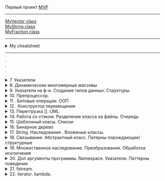 Первый проект [MVP](https://github.com/Marbax/-9-1_32_Morozov_M_E_exam_practice "https://github.com/Marbax/-9-1_32_Morozov_M_E_exam_practice")  

---

[MyVector class](HW_itstep/overload_operators/Vector.cpp "HW_itstep/overload_operators/Vector.cpp")  
[MyString class](HW_itstep/overload_operators/string_+_-_.cpp "HW_itstep/overload_operators/string_+_-_.cpp")  
[MyFraction class](HW_itstep/overload_operators/fraction.cpp "HW_itstep/overload_operators/fraction.cpp")  

---

<details><summary> My cheatsheet </summary><p>

[Markdown Cheatsheet](https://github.com/sandino/Markdown-Cheatsheet "https://github.com/sandino/Markdown-Cheatsheet")  
[Offical GitHub markdown guide](https://guides.github.com/features/mastering-markdown/ "https://guides.github.com/features/mastering-markdown/")  
[Сайт](http://draw.io "http://draw.io") для рисования UML диаграм  
[Сайт](https://creately.com/blog/diagrams/uml-diagram-types-examples/ "https://creately.com/blog/diagrams/uml-diagram-types-examples/") с примерами UML диаграм и возможностью их делать **(нет нормального экспорта)**  
[Сайт](https://metanit.com/sharp/patterns/ "https://metanit.com/sharp/patterns/") паттерны , примеры на шарпе   
[Сайт](https://refactoring.guru/ru/design-patterns "https://refactoring.guru/ru/design-patterns ") паттерны , примеры на псевдо коде и разных языках (кроме плюсов)    
[Сайт](http://cpp-reference.ru/patterns/ "http://cpp-reference.ru/patterns/ ") паттерны , примеры на плюсах  
[std::exception](https://docs.microsoft.com/en-us/cpp/standard-library/exception?view=vs-2019 "https://docs.microsoft.com/en-us/cpp/standard-library/exception?view=vs-2019") - описание исключений  
[metanit](https://metanit.com/"https://metanit.com/") - БД есть и языки программирования

</p></details>

---

.  
.  
.  

<details><summary>  7. Указатели </summary><p>

- Указатель это переменная ,которая может хранить в себе адрес другой переменной 
- " & " для получения адреса в памяти
- " * " разименование , позволяет получить содержимое переменной через указатель на нее

- ```int *pa = &a;```  указатель
- ```int **ppt = &pt;``` указатель на указатель
- ```pt = nullptr;``` указатель в никуда / обнуление
- ```int &ra = a;``` ссылка
- ```int *&pra = pa;``` ссылка на указатель


- Массивы неразрывно связаны со своей памятью ,их нельзя переуказывать


- Приложению изначально выделяется минимально 1МБ - stack 
- Вся остальная память(которая дальше ,после stack) - "куча" или "Heap"
    - Принцип работы памяти LIFO - первый пришедший уходит последним 
- Оператор ```new``` ищет запрошеный обьем непрерывный области памяти в  "куче"
- Для удаления есть оператор ```delete ``` , например ```delete pt;``` и ```delete[]arr;```
- Единственный способ вызвать определенные данные из "кучи" по указателю в памяти , хорошо создавать массивы в куче 
- Массивы созданные в куче - наываются Динамическими
- Запрошеная в куче память сама никогда не удалаяется(C++ нет сборщика мусора) и в плане операционной системы она занята (если она не удаляется - это утечка памяти). В C++ память из кучи сама не удаляется ,нужно в ручную , если удалять то ,чего нет - будет всегда ошибка .
- Как только программа закрывается - система чистит память сама 

- Чтобы добавить в массив новый еллемент нужно сделать 4 действия 
    - Создаем новый массив нового размера 
    - Скопировать данные из старого массива в новый
    - Удаляем старый массив
    - Перенаправляем старый массив в новую память
    
<details><summary> Например</summary><p>

```
    int *tmp = new int[size + 1];  // 1
    for (int i = 0; i < size; i++) // 2
    {
        tmp[i] = arr[i];
    }
    delete[] arr; // 3

    arr = tmp; // 4
```
</p></details>

- В языке C есть только указатели 
<details><summary> Например добавления эллемента в C</summary><p>

```

void Add_to_array_like_C(int **arr, int *size, int value) // Способ из C
{
    int *tmp = new int[*size + 1];  // 1
    for (int i = 0; i < *size; i++) // 2
    {
        tmp[i] = *(*arr + i);
    }
    delete[] * arr; // 3

    *arr = tmp; // 4
    // *(*arr+*size) = value;
    tmp[*size] = value;
    // (*size)++;
    *size = *size + 1;
}

```

</p></details>

- В C++ есть ссылки ,с ними проще и приятнее работать ,нежели с указателями 
<details><summary> Например добавления эллемента в C++</summary><p>

```

void Add_to_array(int *&arr, int &size, int value)
{
    int *tmp = new int[size + 1];  // 1
    for (int i = 0; i < size; i++) // 2
    {
        tmp[i] = arr[i];
    }
    delete[] arr; // 3

    arr = tmp; // 4
    arr[size] = value;
    size++;
}

```

</p></details>

- Чтоб узнать код символа

```
char key = getchar();
cout << int (key);
```

</p></details>

<details><summary>  8. Динамические многомерные массивы </summary><p>
Динамические многомерные массивы создются иначе.
- Указатель на указзатель **arr

<details><summary> Двумерный</summary><p>
<details><summary> Создание</summary><p>
```
    int **arr = new int *[row];   //создание массива массивов
    for (int i = 0; i < row; i++) //создание двумерных подмассивов
    {
        arr[i] = new int[col];
    }
```
</p></details>

<details><summary> Удаление</summary><p>

```
    for (int i = 0; i < row; i++) // удаление двумерных подмассивов
    {
        delete[] arr[i];
    }
    delete[] arr; //удаление массива массивов
```
</p></details>
</p></details>

- Рваныые,зубчатые массивы , двумерные массивы с разной размерность строк ,благодаря созданию нового массива ,который хранит размеры строк.

- Чаровские массивы выводятся до спец символа (терминирующий символ \0)

<details><summary> прототипы, стандартные ф-и для работы со строкоми string.h</summary><p>
версия с n(напр nstrcpy) в начале названия принимает кол-во еще

```int strlen(char*)``` считает кол-во символов в строке ,без учета нуль симмвола
```char* strcpy(char*d,char*s)``` копирует символы строки, заменяет полностью с нулевого эллемента
```char* strcat(char*d,char*s)``` копирует символы строки , вставляет с конца (ищет нуль символ и с него начинает ,размер должен быть выделен заранее),нельзя юзать с пустыми массивами
размер нужно выделять самому для всех стандартных ф-й
```int strcmp(char*,char*)``` сравнивает по содержимому(возвращает 0 если одинаковые)(вычитает еллементы по индексу)
```char * strstr(char*str,char*substr)```  проверяет или есть подстрока(substr) в строке (str) и возвращает первое совпадени (адрес),если ничего не нашел вернет ноль
```char* strchr(char* str,char ch)``` проверяет или есть символ в строке 
```char* strpbrk(char* str,char* cbls)``` находит первое вхождение любого из символов второй строки
```char* strtok(char* str,char* sep)``` разбивает строку на части , второе значение набор символов , по которым разбивать
```int atoi(char*)``` asci to int переводит строку в инт, передавать только цифры ,заканчивается когда встречает буквы

только для вижуал студии
```int itoi(int,char*,int)``` число в символ переводит 

</p></details>

- 8u-replace если новая строка короче ,то ,при ресайзе (при копирование обрезает строку)
- 8u-2-replacing_array ,с помощью кнопки "ескейп" нельзя выйти и свитча (нужно юзать гетчар), так же ретерн в свитче все ломает 

- В строку возможно (но нельзя) записать больше значений ,чем выделено
</p></details>


<details><summary> 9. Указатели на ф-и. Создание типов данных. Структуры. </summary><p>

### Указатели на ф-и
- Два основных вида ф-й : ф-и первого порядка и высшего порядка, ф-и первого порядка можно передавать в другие ф-и в кач-ве аргемента , а ф-и высшего порядка могут принимать в кач-ве аргумента другие ф-и.

### Создание типов данных(структура)
- Структура - конструкция ,позволяющая создать свой собственный тип. Группировка для упрощения понимания и уменьшения  кода

- ```sizeof(a);``` показывает сколько памяти выделено для выражения в скобках

</p></details>


<details><summary> 10. Препроцессор. </summary><p>

```C++
#if/#ifdef/#ifndef <константное_выражение
                    или идентификатор>
          <текст_1>
#else// необязательная директива
          <текст_2>
#endif
```

- Оператор # превращает аргумент, которому он предшествует, в строку, заключенную в кавычки.

```C++
#include <iostream>
using namespace std;
# define mkstr(s) #s
void main()
{
    cout<<mkstr(I love C);
    // Для компилятора cout<<"I love C";
}
```

- Оператор ## используется для конкатенации (объе-динения) двух лексем

```C++
#include <iostream>
using namespace std;
# define concat(a,b) a##b
void main()
{
    int xy=10;
    cout<<concat(x,y);
    // Для компилятора cout<<xy;
}
```

```#include <имя_файла>``` поиск в системных дирректориях
```#include "имя_файла"``` относительный путь, потом поиск в системных дирректориях

### Работа с файлами 

 - 3 основных класса (библиотека fstream)
    - fstream   - общий класс, и для чтения и для записи 
    - ifstream  - для чтения 
    - ofstream  - для записи

<details><summary> Пример чтения из файла </summary><p>

```C++
void Load()
{
    string path = "Videostore_state.txt";
    ifstream file_in;
    file_in.open(path);
    if (!file_in.is_open())
    {
        cout << "Error , while try to open file!" << endl;
    }
    else
    {
        /* char ch;
        while(file_in.get(ch)) // посимвольное чтение из файла
        {
            cout << ch;
        } */

        //string str;
        char ch[500];
        while (file_in.eof())
        {
            //str = "";
            //getline(file_in,str); // считывает строку
            file_in.getline(ch, 500); // считывает массив чаров
        }
    }
    file_in.close();
}
```
</p></details>


</p></details>


<details><summary> 11 . Битовые операции. ООП </summary><p>

### Битовые операции
 - Для экономии памяти
 - Все битовые операции выполняются быстрее

 - Битовые операторы (6 шт)
   - ~a - (тильда) инверсия битов ,напр ```int a = 5; a = ~a;``` a = -6
(Нужно инвертировать и прибавить один бит , тогда число станет отрицательным)
   - a& mask - and
   - a! mask - or
   - a^ mask - xor ('exclusive or' ,если два одинаковых ,то дает всегда false)
(Битовая последовтельность значения - это маска)
 - a >> step - побитовый сдвиг(сдвиг в право на один (делит на два) (если первый бит слева 1 то придут единици , если первый бит слева 0 то придут нули)
 - a << step - (сдвиг в лево на один (умножает на два)(всегда приходят нули) )

### ООП
 - Самый простой подход - процедурное программирование
 - Потом ООП, все данные в виде отдельных обьектов и того как с ними работать (до 2010 был самым актуальным)
 - (в ~2005 уперлись в производительность процессоров)Функциональноп программирование начало набирать популярность, там данные неизменны (через временные переменные). Проблемы : последовательность операций , задачи выполняются когда могут

Принципи ООП:
 - Инкапсуляция - сокрытие доступа к данным извне(проверка перед вводом данных) (модификаторы : public , private , protected)
 - Наследование - создание данных на основе имеющихся
 - Полиморфизм - статический и динамический (в основном динамический), принцип при котором обьект может вести себя по разному в зависимости от ситуации (метод - это функция внутри класса)
(Классы реализуют все три принципа.)
 - Во все классы неявно передается параметр this-> ,по отношению к его переменым 

Методы ,которые не должны менять поля  - лучше помечать как константы

Классы памяти авто ,статик , екстерн , регистри

Классы являются основой С++, внутри класса описываются методы,которые работают с приватными полями класса, конструкторы инициализируют параметры при создании обьекта класса , деструкторы чистят память в конце

</p></details>

<details><summary> 12 . Конструктор перемещения  </summary><p>

<details><summary> l-value ссылки   </summary><p>

```
int a=5;
int & ref = a;
```

</p></details>

<details><summary> r-value ссылки   </summary><p>

### Могут ссылаться на временные обьекты , даже на литералы !

```
int &&r=5;
```

</p></details>

(Конструктор копирования (если тот не описан)заменяет конструктор перемещения ,но работает немного дольше )
```move``` ф-я вызывающая насыльный конструктор перемещения

<details><summary> Пример конструктор перемещения  </summary><p>

```
MyString(MyString &&obj) // r-value ссылка ,конструктор перемещения
    {
        capacity = obj.capacity;
        str = obj.str;
        obj.str = nullptr;
        obj.capacity = 0;
    }
```
</p></details>

По умолчанию большинство операторов работают со стандартными типами  ,для абстрактных типов операторы нужно перегружать ,чтобы не выходило недопонимания.

## Нельзя перегружать
- .
- ?:
- ::
- sizeof
- \#
- \##
- .* - pointer to member selection(указатель члена класса и тд. )
- Нельзя перегружать бинарные операторы КАК унарные и НАОБОРОТ
### ```*``` разыменование и умножение МОЖНО перегружать

### ```explicit``` запрещает неявный вызов метода

### Глобальные перегрузки и дружественные перегрузки 
 - Глобальная не имеет доступа к приватной части класса
 - Дружественные ф-и (нарушают инкапсуляцию ПЛОХО) имеют доступ к приватной части класса. Можно описовать в классе или оставлять ее прототип ,она все равно не будет частью класса (может быть даже дружественный класс).


</p></details>


<details><summary> 13. Переггрузка []. UML   </summary><p>

---
>**Если принимаемые параметры перегруженого оператора могут быть константными(не изменяются) ,то лучше перегружать как френдли ф-ю**
---
`int *arr = new int[size]{};` - если выделять память так , то она удалится при выходе из области выдимости

`Array(const Array &obj) = delete;` - delete запрещает вызывать ,то есть , никто никогда не сможет вызывать конструктор копирования и перегруженый оператор копирования (=) **(перегруженый оператор присвоения(перемещения) "=" для rvalue будет работать)**

`int operator[](int pos) const { return arr[pos]; }`  - перегрузка по константности индексирования **(возвращает копию)**

`int &operator[](int pos) { return arr[pos]; }`  - перегрузка по константности индексирования **(возвращает ссылку на обьект)**

---
>***Вектор*** - динамический массив
---
>## UML диаграммы
>
>- Use case diagram - показывает что пользователь может делать с программой (искать ,что то ,покупать ,логиниться ) , либо модертор (что то добавлять ,что то изменять ,логиниться) , либо кто угодно еще , можно использовать наследование .
>
>- class diagram - отображает набор классов ,которые должны быть и как они взаимодействуют с собой ,обязательно имя класса, могут быть методы и поля . **is a** - класс является подвидом другого класса (наследование(в uml линия с пустой стрелки от наследника) )(напр. человек , а студент является подвидом человека student is a person) , **has a** - класс является составной частью (group has a student)
>
>- statechart diagram - показывает все возможные состаяния системы и переходы между ними
>
>- activity diagram - как блоксхема 
>
>- sequence diagram - показывает кто от кого зависит и что за чем должно выполоняться
>
>- coloboration diagram - похоже на диаграму состояний **(statechart)** , но показывает кто с кем может взаимодействовать
>
>- component diagram - показывает физических компонентов и как они взаимодействуют **( екзешники и тд)**
>
>- deployment diagram - топология взаимодействия , сервисы и тд **(наверное)**

---
>## Два вида включения (в уроках неправильно написано) :
> - Агрегация - подразумевает что включаемый обьект может существовать отдельно (в uml >линия с пустым ромбом , идет от включаемого)
> - Композиция - обьект не может существовать отдельно (отдел(продаж) это часть компании , >сам существовать не может) (в uml линия с зарисованым ромбом , идет от включаемого)

>### В C++ ***нет разделения на классы и интерфейсы***.
>
>Интерфейс в uml рисуется пунктирной линией с пустой стрелкой (интерфейс принято называть в некоторых языках начиная с i (iInterface))
>
>Асоциация в uml просто линия , значит что обьекты как то связаны(КАК принято писать над стрелкой)
---

</p></details>


<details><summary> 14. Работа со стэком. Разделение класса на файлы. Очередь  </summary><p>

### Принципы стэка
- ***push*** - добавление эллемента в конец  
- ***pop*** - удаляет эллемента из конца  
- ***top || peek*** - конец(вершина) стэка  
- ***is_empty*** - проверка или пусто  
- ***is_full***  - проверка или заполнено  

Добавление класса в visual studio `Project->Add class`


### Принципы очереди
- ***push*** - добавление эллемента в начало(либо пока приоритет ниже)(чаще)  
- ***pop*** - удаляет эллемента из конца(либо пока приоритет больше)(реже)  
- ***top*** || ***peek*** - начало очереди  
- ***is_empty*** - проверка или пусто  
- ***is_full***  - проверка или заполнено  


</p></details>


<details><summary> 15. Шаблонный класы. Списки </summary><p>

Шаблоные типы не хранятся в памяти , при компиляции формируется свой собсвенный класс для каждого типа.
Шаблонные класы описываются только в одном файле.


</p></details>


<details><summary> 16. Бинарное дерево </summary><p>

Граф - набор точек (узлы графа) и набор линий (ребра)  
Скорее всего понадобится Теория графов  
Задача комивояжора - используется для построения маршрута ,так чтобы поситить каждую точку с минимальными затратами  
Деревья ,это графы , у которых путь между двумя точками только один
Бинарные деревья имеют не более двух потомков  
Бинарное дерево поиска , слева значение меньше ,справа - больше   
Бинарное дерево - динамическая структура хранения данных   
Деревья всегда упорядочнены
В основном все эллементы уникальны 
Сложность поиска O(log n)
Узел состоит из четырез частей , данные ,указатель на родителя , указатели на потомков
Есть два варианта обхода дерева   
- Обход в глубину  - с конца в начало(3 реализации)
- Обход в ширину - начинается с корня,смотрится какие узлы есть и заходится в каждый (рекурсивная ф-я)

<details><summary> Пример вывода бинарного дерева </summary><p>

```C++
template <class T>
void Tree<T>::print(Node<T> *node) // выводит в отсортированом виде (инфиксная форма ,от меншего к большему)
{
    if (node == nullptr)
    {
        return;
    }
    print(node->getLeft());
    std::cout << node->getData() << " ";
    print(node->getRight());
}
```
Вызывает рекурсивно до левого крайнего эллемента ,с конца выводит их ,после каждого проверяет правый и вывлдит , таким образом выводит эллементы от меньшего к большему.

</p></details>

Удаление узла - может быть три ситуации , которые нужно обрабатывать 
- Если потомков нет - проще всего
- Если один потомок - следующий направляем в свой родитель и наоборот , как в двусвязном списке
- Если два потомка - узлы не удаляются никогда и никак (нужно найти следующий правый потомок и рекурсивно скопировать его данные по левому ребенку)



ДЗ доделать дерево
 - поиск
 - деструктор
 - перемещение
 - кол-во эллементов (ф-я перебирает эллементы и считает кол-во узлов)
 - операторы = , стандартные
 - деструктор (в цикле удалять корень ,пока корень не будет нулптр)


## Паттерны
Нужны чтобы дальше программу было комфортно поодерживать
3 вида паттернов 
 - Порождающие (все с наследованием) - описывают как создавать обьекты , стандартные  
    - Singleton - антипатерн 
    - Builder - позволяет создавать сложные обьекты (например составная часть других обьектов)
    - Prototype - создает обьекты на основе существующих (через метод копирования на каком то классе ,вместо `new`)
    - Factory Method - переносит логику создания в сам ПОРОЖДАЮЩИЙ обьект (для большого количсетва каких то обьектов)
    - Abstract Factory - позволяет комбинировать несколько иерархий наследования
 - Поведеньчиские
 - Структурные

Литература\сайты:
 - [Сайт](https://metanit.com/sharp/patterns/ "Link to site") паттерны , примеры на шарпе  
 - [Сайт](https://refactoring.guru/ru/design-patterns "Link to site") паттерны , примеры на псевдо коде и разных языках (кроме плюсов)
 - [Сайт](http://cpp-reference.ru/patterns/ "Link to site") паттерны , примеры на плюсах  
 - Книга - Дизайн ,паттерни ,просто як двеpi 

</p></details>

<details><summary> 17. String. Наследование . Вложеные классы.  </summary><p>

- агрегация - полый ромб 
- композиция - зарисованый ромб

[string](https://ru.cppreference.com/w/cpp/string/basic_string)  

- cstr - стринговая ф-я , переводит в чаровский массив
- capacity - выделенная память
- clear - удаляет все эллементы и сайз = 0 , память не чистит
- compare - сравнивает как strcmp , посимвольно
- data - возвращает чаровский массив(как cstr) НО без нуль символа в конца
- empty - проверка или пустая строка ,булева
- erase - удаляет эллемент или диапазон
- find - как strstr 



## Наследование
Наследование - механизм ООП , позволяющий описать новый клас ,на основе уже существующего .При наследовании свойства и ф-сть наследуются потомком . Класс наследник имеет доступ к публичным и защищенным полям и методам базового класса . Класс наследник может добавлять свои данные и методы ,а так же переопределять существующие .

- ***Родительский класс*** - (базовый класс,суперкласс)(в С# basic class , Java - super class) класс выступающий в качестве основы , при наследовании .
- ***Класс наследник*** - (потомок,клаас потомок, дочерний класс, производный класс) класс ,который образован в результате наследования .
- ***Интерефейс*** - все публичные методы класса.

### Варианты наследования 

- По кол-ву базовых классов :
    - одиночное 
        - открытое ( в основном используется)
        - закрытое
        - защищенное
    - множественное (>1)(следует избегать )
        - открытое ( в основном используется)
        - закрытое
        - защищенное

- ***Открытое наследование*** - наследование интерфейса . Все открытые и защищенные члены базового класса остается открытыми и защищенными членами потомка.
- ***Закрытое наследование*** - наследование реализации . Все публичные и защищенные поля и методы базового класса становятся закрытыми полями и методами класса потомка . Производный класс на прямую не поддерживает интерфейс базового , но использует его реализацию ,предоставляя свой собственный открытый интерфейс . ***(почти не используется , лучше заменять наследованием включения ( агрегации или композиции))***
- ***Защищенное наследование*** - наследование реализации доступное для дальнейшего наследования . Все публичные и защищенные поля и методы базового класса становятся защищенными полями и методами класса потомка . 


</p></details>

<details><summary> 18. Связывание. Абстрактный класс. Патерны порождающие/структурные  </summary><p>

## Связывание 2 способа
 - Раннее связывание - на этапе компиляции
 - Позднее связывание(динамический полиморфизм) - когда на этапе компиляции не известно какая ф-я нужна. `virtual` - вместо одного адреса в памяти формируется таблица виртуальных ф-й ( массив адресов ф-й)
`override`- можно писать только для виртуальных ф-й , не дает написать не те параметры(доп проверка)
`final` - запрещает потомкам переопределять виртульный метод (но работает странно , т.к. не хочет использовать родительский метод)

если есть виртуальный метод то нужно обязательно сделать деструктор тоже виртуальным
в Java все ф-и по умолчанию виртуальные , в C++/C# ф-и по умолчанию не виртуальные 

Статический полиморфизм - перегрузка операторов 

Имя ф-и = адрес в памяти 


## Абстрактный класс
 - Класс ,ебьект которого нельзя создать.Для того чтобы класс стал виртуальным - внутри него нужно описать хотябы одну чисто виртуальную ф-ю. 
    - Чисто виртуальная ф-я - описывается как прототип виртульной ф-и приравненый к нулю. У чистой виртуальнрой ф-и не существует реализации ,но каждый класс ,который наследуется от абстрактного класса ОБЯЗАН реализовать все его чисто виртуальные ф-и.
    - Чисто виртуальный деструктор ОБЯЗАН иметь реализацию.


</p></details>

<details><summary> 19. Множественное наследование. Преобразование. Обработка исключения   </summary><p>


Преобразование ,4 типа :
- **const_cast** - позволяет снять или ***добавить***(создать новый) модификатор const ,***volatile***(запрещает компилятору оптимизировать значения , в основном для системного программирования)  
<details><summary> Пример const_cast</summary><p>

```C++
int a = 5;
const int * cpa = &a;
cout<<*cpa<<endl;
//*cpa=10; // не сработает
int * pa = const_cast<int*>(cpa);
```
</p></details>

- **static_cast** - примерно одинаково с `(int)a`
- **dynamic_cast** - проверяет какой именно обьект под указателем (работает только для полиморфных классов ( у него нет виртуальных ф-й) не даст скомпилировать ф-ю)
- **reinterpret_cast** - преобразовует все что угодно к чему годно (есть некоторые ограничения )

## 2 Варианта обработка ошибок 
- `if else` - сложно читать код , ретерн не пашет , нужно много дописывать и тд
- `try catch throw` - с 90х-10х была популярна , минусы : в плюсах не обязательна ,в новых языках обязательна (Джава)
    - `try` - описывает блок в котором может произойти исключение 
    - `catch` - описывает что ловить 
    - `throw` - выкидывает кетч


</p></details>


<details><summary> 20. Доп аргументы программы. Namespace. Указатели. Паттерны поведения   </summary><p>

<details><summary> Пример работы с доп аргументами </summary><p>

```C++
int main(int argc, char *argv[]) 
```
- agrc - кол-водоп аргументов ,передаваемых при запуске исполняемого файла 
- argv - массив строк(самих аргументов)

Использование :
```bash
g++ main.cpp && ./a.out arg arg1 ... argN
```

</p></details>

[std::exception](https://docs.microsoft.com/en-us/cpp/standard-library/exception?view=vs-2019 "https://docs.microsoft.com/en-us/cpp/standard-library/exception?view=vs-2019") - описание исключений

### Указатели 

4 стандартных типа (все шаблонные ) библиотека memory
- ***auto_ptr*** - самый старый (устаревший )б после 14го стандарта удалили ,небыло конструктора перемещения нормального , нет перегруженого `[]`
- ***uniq_ptr*** - тот же `auto_ptr` но с конструктором перемещения ,конструктор копирования запрешен, нет перегруженого `[]` , но можно так `unique_ptr<int[]> arr(new int[5]);`
- ***shared_ptr*** (библиотека boost (большая))  - самый приятный и самый тяжелый , считает кол-во активных указателей , если больше одного то в деструкторе просто уменьшается счетчик , у указателя есть методы , очень тяжеловесные указатели ,нельзя сделать массив ,в отличии от `uniq_ptr`.
- ***weak_ptr*** (библиотека boost (большая))  - хранят тоже что и `shared_ptr` , используется если нужно указывать друг на друга (потомки используют `weak_ptr`), создается на основе существуего `shared_ptr` (`weak_ptr` не учитывается в кол-ве указателей  `shared_ptr`) , для всех операций нужно локать `wp.lock()`
>Облегчают очистку памяти ,но занимают больше системных ресурсов  

[Примеры стандартных укзателей](https://github.com/Marbax/programming/blob/master/class_work/20/def_selectors/main.cpp "https://github.com/Marbax/programming/blob/master/class_work/20/def_selectors/main.cpp")

###  Паттерны поведения

- Strategy - поведение выносится отдельно и подставляется по нужде , можно делать поведение противника в разных ситуациях
- State - обьект состояния ,харнящий видысостояний , хорошо использовать со стратегией ,при смене состояния меняется стратегия  и т.д.
- Iterator - 
- Command - сохраняет куда то действия ,чтобы была возможность отменить ее 
- Chain of Responsibility - позволяет сделать какое то кол-во обработчиков (воркеров)
- Mediator(посредник) - уменьшает связаность между отдельными частями системы
- Observer - позволяет наблюдать за обьектом и реагировать на действия 


> Почитать "Конечный автомат" , подразумевает что можно находится в одном состоянии и из какого состояния в какое можно перейти 
SOLID - почитать , общий принцип проектирования приложений 




</p></details>

<details><summary> 21. fstream.  </summary><p>

> `R"(some string)"` выходит сырая строка 

### Стандартная библиотека шаблонов

3 части
- Контейнеры - классы реализующие динамические структуры
- Итераторы - специальные классы для работы с контейнерами (напр. указатель на массив)
- Алгоритмы - набор глобальных ф-й для работы с контейнерами

Контейнеры :
- Последовательные контейнеры 
    - vector - динамический массив(выделяет память с запасом ), при удалении память не удаляется(есть ф-я которая меняет выделеную память под сайз)
    - list - двунаправленные список (медленные действия с серединой )
    - deque - между вектором и списком (список векторов), берет плюсы и минусы обоих , не гарантируется последовательность эллементов
    - forward_list - односвязный список , быстрее и меньше , добавляет только в конец
    - array - фиксированый массив(ведет себя как статический ,но память в куче)
- Асоциативные
    - set - множество упорядочненых значений ( дерево(красно-черное) , эллементы уникальны, для своего обьекта нужно перегрузить МЕНЬШЕ) , есть автобалансировщик , имеет булево поле (красная/черная ветка) , все остальное как у обычного бинарного дерева
    - multiset - тоже что и сет ,но позволяет хранить копии(не уникальные эллементы)
    - map - тоже что и сет ,но хранит ключ-значения , ключи должны сравниватья на МЕНЬШЕ
    - multimap - позволяет хранить дублирующиеся ключи
    - unordered_set - слабоупорядочнены(хеш таблицы) 
    - unordered_multiset - слабоупорядочнены(хеш таблицы)
    - unordered_map - слабоупорядочнены(хеш таблицы)
    - unordered_multimap - слабоупорядочнены(хеш таблицы)
- Адаптеры
    - stack - стэк , LIFO - последний пришел ,первый ушел , эллементы добавляются и удаляются сверху, `pop` просто удаляет эллемент(не возвращает)
    - queue - очередь , FIFO - первый пришел , первый ушел
    - priority_queue - приоритетная очередь
- Псевдоконтейнеры(не шаблонные,оптимизированы для конкретного типа)
    - basic_string - всегда символы
    - val_array - всегда числовые значения(похож на вектор ,но быстрее)
    - bitset - тоже что и выше но для булевых значений


>***Хеш-таблица*** - массив , записывается не по порядку , а с помощью арифметической операции (хеш ф-ю), могут быть колизии(колизии решаются методом цепочек), под каждым еллементом харнится список(двумерный список),чем лучше хеш ф-я ,тем лучше выходит хеш-таблица б есть индекс заполнения, когда достигается порог , таблица перераспределяется (очень долгая операция )


</p></details>



<details><summary> 22. iterator. liambda.  </summary><p>

### 6 iterators

- input -  
- output - 
- forward - 
- bidirectional - 
- random access - 
- contiguous - 


`cbegin`, `cend` - возвращает константный итератор(не работает инпут)
`rbegin`, `rend` - обратный итератор (с конца в начало)
`crbegin`, `crend` - константный обратный итератор


lib `iterator` - доп итераторы
lib `algorithm` - алгоритмы

все ф-и делятся на два вида :
- первого порядка - ф-и которые могут быть переданы в другие ф-и в кач-ве аргумента
- высшего порядка - наоборот


Предикатная ф-я - та ,которая возвращает тру или фолс


### Лямбда ф-я
Начинается с `[]` захват из внешней области
Потом `()`  все принимаемые параметры
Потом необязательное `mutable`(означает что внутри можно менять константы)
Потом необязательное `noexcept`
Потом `-> int` возвращаемое значение
Потом `{}` тело лямбды


`find_if` , `count_if` - в конце принимает ф-ю или лямбду 

`copy_if` - скопировать эллементы ,которые удовлетворяют какое то правило
`remove_if` - удаляет(перемещает вместо ненужных - нужные и обрезает длинну) эллементы ,по правилу какому-то
`transform` - (в других языках часто именуется `map`) для функционального программирования ,применяет ф-ю ко всем эллементами контейнера
`reduce` - ( `accumulate` - была раньше , из всех значений получает одно)


</p></details>


